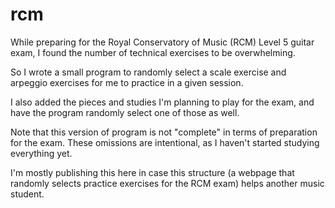 # rcm

While preparing for the Royal Conservatory of Music (RCM) Level 5 guitar exam, I found the number of technical exercises to be overwhelming. 

So I wrote a small program to randomly select a scale exercise and arpeggio exercises for me to practice in a given session.

I also added the pieces and studies I'm planning to play for the exam, and have the program randomly select one of those as well.

Note that this version of program is not "complete" in terms of preparation for the exam. These omissions are intentional, as I haven't started studying everything yet.
    
I'm mostly publishing this here in case this structure (a webpage that randomly selects practice exercises for the RCM exam) helps another 
music student.
